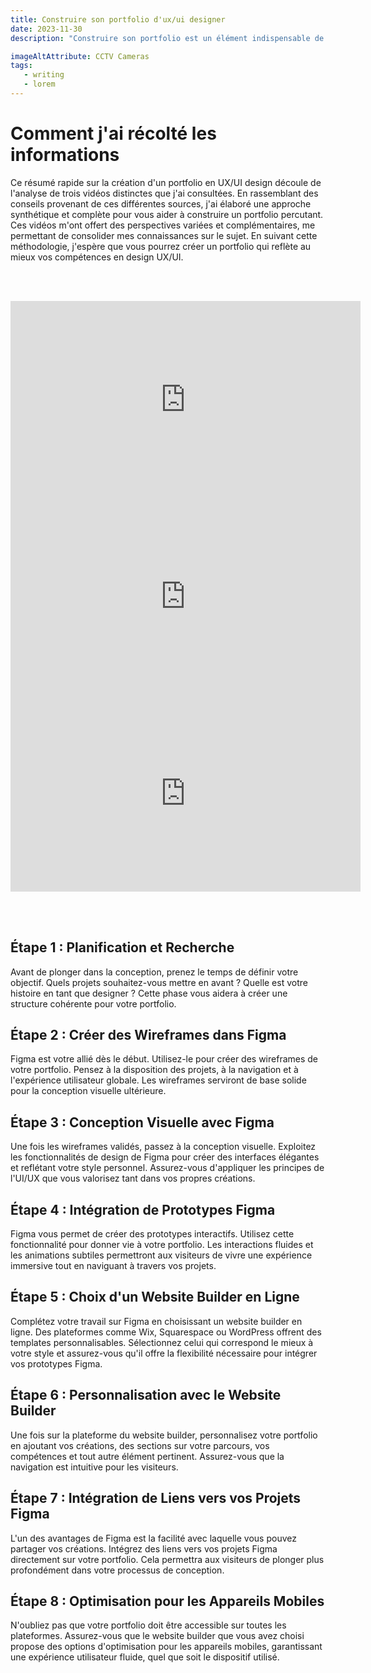 ```yaml
---
title: Construire son portfolio d'ux/ui designer
date: 2023-11-30
description: "Construire son portfolio est un élément indispensable de sa carrière pour se démarquer. Découvrez ici les points les plus importants pour créer le meilleur portfolio."

imageAltAttribute: CCTV Cameras
tags:
   - writing 
   - lorem 
---
```


# Comment j'ai récolté les informations

Ce résumé rapide sur la création d'un portfolio en UX/UI design découle de l'analyse de trois vidéos distinctes que j'ai consultées. En rassemblant des conseils provenant de ces différentes sources, j'ai élaboré une approche synthétique et complète pour vous aider à construire un portfolio percutant. Ces vidéos m'ont offert des perspectives variées et complémentaires, me permettant de consolider mes connaissances sur le sujet. En suivant cette méthodologie, j'espère que vous pourrez créer un portfolio qui reflète au mieux vos compétences en design UX/UI.

<br><br>
<iframe width="560" height="315" src="https://www.youtube.com/embed/mmgxspm9JWs?si=RsaP18BKc-2g3LvU" title="YouTube video player" frameborder="0" allow="accelerometer; autoplay; clipboard-write; encrypted-media; gyroscope; picture-in-picture; web-share" allowfullscreen></iframe>


<iframe width="560" height="315" src="https://www.youtube.com/embed/JhlCgYAoTec?si=CV3-cTPv9I-Wiq5e" title="YouTube video player" frameborder="0" allow="accelerometer; autoplay; clipboard-write; encrypted-media; gyroscope; picture-in-picture; web-share" allowfullscreen></iframe>

<iframe width="560" height="315" src="https://www.youtube.com/embed/n7Yim68hgKs?si=00MHKS_ej8Xx3uE0" title="YouTube video player" frameborder="0" allow="accelerometer; autoplay; clipboard-write; encrypted-media; gyroscope; picture-in-picture; web-share" allowfullscreen></iframe>




<br><br>

## Étape 1 : Planification et Recherche

Avant de plonger dans la conception, prenez le temps de définir votre objectif. Quels projets souhaitez-vous mettre en avant ? Quelle est votre histoire en tant que designer ? Cette phase vous aidera à créer une structure cohérente pour votre portfolio.

## Étape 2 : Créer des Wireframes dans Figma
Figma est votre allié dès le début. Utilisez-le pour créer des wireframes de votre portfolio. Pensez à la disposition des projets, à la navigation et à l'expérience utilisateur globale. Les wireframes serviront de base solide pour la conception visuelle ultérieure.

## Étape 3 : Conception Visuelle avec Figma
Une fois les wireframes validés, passez à la conception visuelle. Exploitez les fonctionnalités de design de Figma pour créer des interfaces élégantes et reflétant votre style personnel. Assurez-vous d'appliquer les principes de l'UI/UX que vous valorisez tant dans vos propres créations.

## Étape 4 : Intégration de Prototypes Figma
Figma vous permet de créer des prototypes interactifs. Utilisez cette fonctionnalité pour donner vie à votre portfolio. Les interactions fluides et les animations subtiles permettront aux visiteurs de vivre une expérience immersive tout en naviguant à travers vos projets.

## Étape 5 : Choix d'un Website Builder en Ligne
Complétez votre travail sur Figma en choisissant un website builder en ligne. Des plateformes comme Wix, Squarespace ou WordPress offrent des templates personnalisables. Sélectionnez celui qui correspond le mieux à votre style et assurez-vous qu'il offre la flexibilité nécessaire pour intégrer vos prototypes Figma.

## Étape 6 : Personnalisation avec le Website Builder
Une fois sur la plateforme du website builder, personnalisez votre portfolio en ajoutant vos créations, des sections sur votre parcours, vos compétences et tout autre élément pertinent. Assurez-vous que la navigation est intuitive pour les visiteurs.

## Étape 7 : Intégration de Liens vers vos Projets Figma
L'un des avantages de Figma est la facilité avec laquelle vous pouvez partager vos créations. Intégrez des liens vers vos projets Figma directement sur votre portfolio. Cela permettra aux visiteurs de plonger plus profondément dans votre processus de conception.

## Étape 8 : Optimisation pour les Appareils Mobiles

N'oubliez pas que votre portfolio doit être accessible sur toutes les plateformes. Assurez-vous que le website builder que vous avez choisi propose des options d'optimisation pour les appareils mobiles, garantissant une expérience utilisateur fluide, quel que soit le dispositif utilisé.